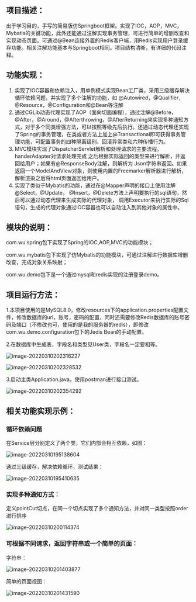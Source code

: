 

## 项目描述：

出于学习目的，手写的简易版仿Springboot框架。实现了IOC，AOP，MVC，Mybatis的关键功能，此外还能通过注解实现事务管理，可进行简单的增删改查和实现动态页面。可通过@Bean连接外置的Redis客户端，用Redis实现用户登录缓存功能。相关注解功能基本与Springboot相同。项目结构清晰，有详细的代码注释。

## 功能实现：

1. 实现了IOC容器和依赖注入，用单例模式实现Bean工厂类，采用三级缓存解决循环依赖问题，并实现了多个注解的功能，如 @Autowired，@Qualifier，@Resource，@Configuration和@Bean等注解
2. 通过CGLib动态代理实现了AOP（面向切面编程），通过注解@Before，@After，@Around，@Afterthrowing，@AfterReturning来实现多种通知方式，对于多个同类增强方法，可以按照等级先后执行。还通过动态代理还实现了Spring的事务管理，在类或者方法上加上@Transactional即可获得事务管理功能，可配置事务的四种隔离级别、回滚异常类和六种传播行为。 
3. MVC模块实现了DispatcherServlet解析和处理请求的主要流程。handerAdapter对请求处理完成 之后根据实际返回的类型来进行解析，并返回给用户；如果有@ResponseBody注解，则解析为 Json字符串返回。如果返回一个ModelAndView对象，则使用内置的Freemarker解析器进行解析，解析渲染之后将html页面返回给用户。 
4. 实现了类似于Mybatis的功能，通过在@Mapper声明的接口上使用注解@Select，@Update， @Insert，@Delete方法上声明要执行的sql语句，然后可以通过动态代理来生成实际的代理对象， 调用Executor来执行实际的Sql语句，生成的代理对象通过IOC容器也可以自动注入到其他对象的属性中。 

## 模块的说明： 

com.wu.spring包下实现了Spring的IOC,AOP,MVC的功能模块；    

com.wu.mybatis包下实现了仿Mybatis的功能模块，可通过注解进行数据库增删改查，完成对象关系映射；    

com.wu.demo包下是一个通过mysql和redis实现的注册登录demo。  

## 项目运行方法：

1.本项目使用的是MySQL8.0，修改resources下的application.properties配置文件，修改数据库的url，账号，密码的配置，同时还需要修改Redis数据库的账号密码及端口（不修改也可，使用的是我的服务器的redis），即修改com.wu.demo.configuration包下的Jedis Bean的手动配置。  

2.在数据库中生成表，字段名和类型见User类，字段名一定要相等。

  ![image-20220310202316227](https://picture-1252827130.cos.ap-shanghai.myqcloud.com/picture/image-20220310202316227.png)

![image-20220310202328532](https://picture-1252827130.cos.ap-shanghai.myqcloud.com/picture/image-20220310202328532.png)

3.启动主类Application.java，使用postman进行接口测试。  

![image-20220310202354292](https://picture-1252827130.cos.ap-shanghai.myqcloud.com/picture/image-20220310202354292.png)



## 相关功能实现示例：

### 循环依赖问题

在Service层分别定义了两个类，它们内部会相互依赖，如图：

![image-20220310195138604](https://picture-1252827130.cos.ap-shanghai.myqcloud.com/picture/image-20220310195138604.png)

通过三级缓存，解决依赖循环，测试结果：

![image-20220310195410635](https://picture-1252827130.cos.ap-shanghai.myqcloud.com/picture/image-20220310195410635.png)

### 实现多种通知方式：

定义pointCut切点，在同一个切点实现了多个通知方法，并对同一类型按照order进行排序

![image-20220310200114374](https://picture-1252827130.cos.ap-shanghai.myqcloud.com/picture/image-20220310200114374.png)

### 可根据不同请求，返回字符串或一个简单的页面：

字符串：

![image-20220310201403877](https://picture-1252827130.cos.ap-shanghai.myqcloud.com/picture/image-20220310201403877.png)

简单的页面视图：

![image-20220310201431590](https://picture-1252827130.cos.ap-shanghai.myqcloud.com/picture/image-20220310201431590.png)